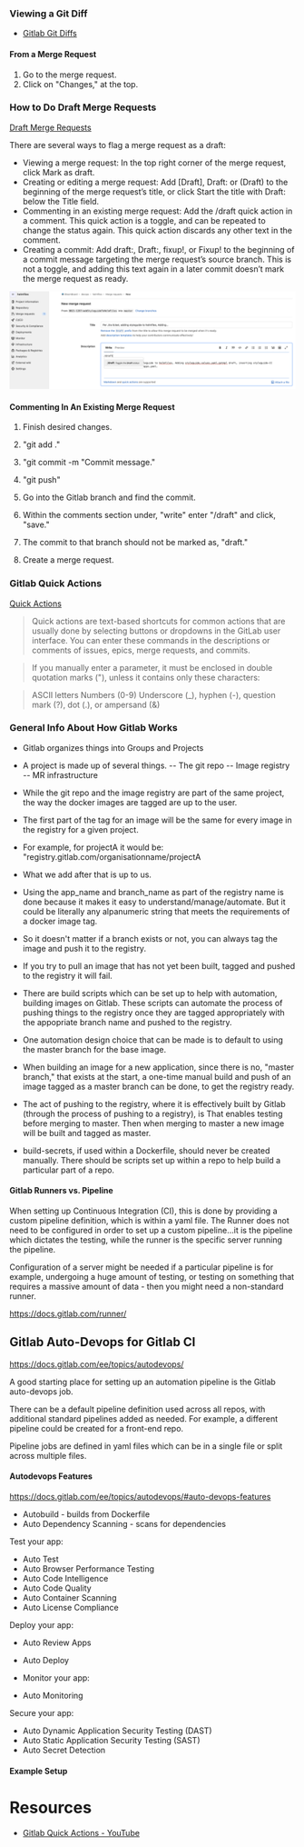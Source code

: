 ### Viewing a Git Diff

* [Gitlab Git Diffs](https://docs.gitlab.com/ee/development/diffs.html)

#### From a Merge Request

1. Go to the merge request.
2. Click on "Changes," at the top.

### How to Do Draft Merge Requests

[Draft Merge Requests](https://docs.gitlab.com/ee/user/project/merge_requests/drafts.html)

There are several ways to flag a merge request as a draft:

* Viewing a merge request: In the top right corner of the merge request, click Mark as draft.
* Creating or editing a merge request: Add [Draft], Draft: or (Draft) to the beginning of the merge request’s title, or click Start the title with Draft: below the Title field.
* Commenting in an existing merge request: Add the /draft quick action in a comment. This quick action is a toggle, and can be repeated to change the status again. This quick action discards any other text in the comment.
* Creating a commit: Add draft:, Draft:, fixup!, or Fixup! to the beginning of a commit message targeting the merge request’s source branch. This is not a toggle, and adding this text again in a later commit doesn’t mark the merge request as ready.

![](/img/gitlabcreatingdraft.png)

#### Commenting In An Existing Merge Request

1. Finish desired changes.

2. "git add ."

3. "git commit -m "Commit message."

4. "git push"

5. Go into the Gitlab branch and find the commit.

6. Within the comments section under, "write" enter "/draft" and click, "save."

7. The commit to that branch should not be marked as, "draft."

8. Create a merge request.


### Gitlab Quick Actions

[Quick Actions](https://docs.gitlab.com/ee/user/project/quick_actions.html#issues-merge-requests-and-epics)

> Quick actions are text-based shortcuts for common actions that are usually done by selecting buttons or dropdowns in the GitLab user interface. You can enter these commands in the descriptions or comments of issues, epics, merge requests, and commits.

> If you manually enter a parameter, it must be enclosed in double quotation marks ("), unless it contains only these characters:

> ASCII letters
> Numbers (0-9)
> Underscore (_), hyphen (-), question mark (?), dot (.), or ampersand (&)

### General Info About How Gitlab Works

* Gitlab organizes things into Groups and Projects
* A project is made up of several things. 
-- The git repo
-- Image registry
-- MR infrastructure

* While the git repo and the image registry are part of the same project, the way the docker images are tagged are up to the user.
* The first part of the tag for an image will be the same for every image in the registry for a given project. 
* For example, for projectA it would be: "registry.gitlab.com/organisationname/projectA

* What we add after that is up to us.
* Using the app_name and branch_name as part of the registry name is done because it makes it easy to understand/manage/automate. But it could be literally any alpanumeric string that meets the requirements of a docker image tag.
* So it doesn't matter if a branch exists or not, you can always tag the image and push it to the registry.
* If you try to pull an image that has not yet been built, tagged and pushed to the registry it will fail.

* There are build scripts which can be set up to help with automation, building images on Gitlab. These scripts can automate the process of pushing things to the registry once they are tagged appropriately with the appopriate branch name and pushed to the registry.

* One automation design choice that can be made is to default to using the master branch for the base image.
* When building an image for a new application, since there is no, "master branch," that exists at the start, a one-time manual build and push of an image tagged as a master branch can be done, to get the registry ready.

* The act of pushing to the registry, where it is effectively built by Gitlab (through the process of pushing to a registry), is That enables testing before merging to master. Then when merging to master a new image will be built and tagged as master.

* build-secrets, if used within a Dockerfile, should never be created manually. There should be scripts set up within a repo to help build a particular part of a repo.

#### Gitlab Runners vs. Pipeline

When setting up Continuous Integration (CI), this is done by providing a custom pipeline definition, which is within a yaml file. The Runner does not need to be configured in order to set up a custom pipeline...it is the pipeline which dictates the testing, while the runner is the specific server running the pipeline.

Configuration of a server might be needed if a particular pipeline is for example, undergoing a huge amount of testing, or testing on something that requires a massive amount of data - then you might need a non-standard runner.

https://docs.gitlab.com/runner/

## Gitlab Auto-Devops for Gitlab CI

https://docs.gitlab.com/ee/topics/autodevops/

A good starting place for setting up an automation pipeline is the Gitlab auto-devops job.

There can be a default pipeline definition used across all repos, with additional standard pipelines added as needed. For example, a different pipeline could be created for a front-end repo.

Pipeline jobs are defined in yaml files which can be in a single file or split across multiple files.

#### Autodevops Features

https://docs.gitlab.com/ee/topics/autodevops/#auto-devops-features

* Autobuild - builds from Dockerfile
* Auto Dependency Scanning - scans for dependencies

Test your app:

* Auto Test
* Auto Browser Performance Testing
* Auto Code Intelligence
* Auto Code Quality
* Auto Container Scanning
* Auto License Compliance

Deploy your app:

* Auto Review Apps
* Auto Deploy
* Monitor your app:

* Auto Monitoring

Secure your app:

* Auto Dynamic Application Security Testing (DAST)
* Auto Static Application Security Testing (SAST)
* Auto Secret Detection


#### Example Setup




# Resources

* [Gitlab Quick Actions - YouTube](https://www.youtube.com/watch?v=aNscanHxu8I)

